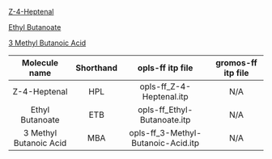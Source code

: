 [Z-4-Heptenal](https://webbook.nist.gov/cgi/cbook.cgi?ID=6728-31-0)

[Ethyl Butanoate](https://webbook.nist.gov/cgi/cbook.cgi?ID=C105544&Mask=4&Type=ANTOINE&Plot=on)

[3 Methyl Butanoic Acid](https://webbook.nist.gov/cgi/cbook.cgi?ID=503-74-2)

| Molecule name | Shorthand | opls-ff itp file | gromos-ff itp file | 
| :---: | :---: | :---: | :---: |
| Z-4-Heptenal | HPL | opls-ff_Z-4-Heptenal.itp | N/A |
| Ethyl Butanoate | ETB | opls-ff_Ethyl-Butanoate.itp | N/A |
| 3 Methyl Butanoic Acid | MBA | opls-ff_3-Methyl-Butanoic-Acid.itp | N/A |

